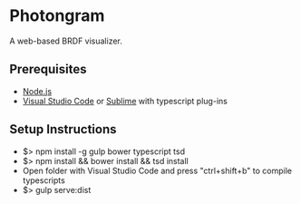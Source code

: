 # Photongram

A web-based BRDF visualizer.

## Prerequisites

* [Node.js](https://nodejs.org/en/)
* [Visual Studio Code](https://code.visualstudio.com) or [Sublime](https://www.sublimetext.com/3) with typescript plug-ins

## Setup Instructions

* $> npm install -g gulp bower typescript tsd
* $> npm install && bower install && tsd install
* Open folder with Visual Studio Code and press "ctrl+shift+b" to compile typescripts
* $> gulp serve:dist
